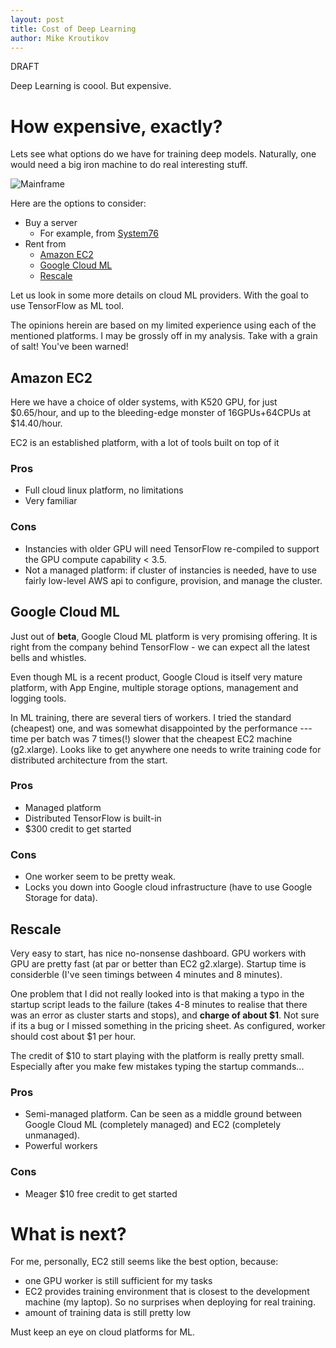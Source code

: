 ```yaml
---
layout: post
title: Cost of Deep Learning
author: Mike Kroutikov
---
```


DRAFT

Deep Learning is coool. But expensive.

# How expensive, exactly?

Lets see what options do we have for training deep models. Naturally, one would need a big iron machine to do real interesting stuff.

![Mainframe](https://commons.wikimedia.org/wiki/File:Front_Z9_2094.jpg#/media/File:Front_Z9_2094.jpg)

Here are the options to consider:

* Buy a server
    - For example, from [System76](https://system76.com/desktops/silverback)
* Rent from
    - [Amazon EC2](https://aws.amazon.com/ec2/instance-types/)
    - [Google Cloud ML](https://cloud.google.com/products/machine-learning/)
    - [Rescale](http://www.rescale.com/pricing/)

Let us look in some more details on cloud ML providers. With the goal to use TensorFlow as ML tool.

<red>The opinions herein are based on my limited experience using each of the mentioned platforms. I may be grossly off
in my analysis. Take with a grain of salt! You've been warned!</red>

## Amazon EC2
Here we have a choice of older systems, with K520 GPU, for just $0.65/hour, and up to the bleeding-edge monster of 16GPUs+64CPUs at $14.40/hour.

EC2 is an established platform, with a lot of tools built on top of it

### Pros

* Full cloud linux platform, no limitations
* Very familiar

### Cons

* Instancies with older GPU will need TensorFlow re-compiled to support the GPU compute capability < 3.5.
* Not a managed platform: if cluster of instancies is needed, have to use fairly low-level AWS api to configure, provision, and manage the cluster.

## Google Cloud ML
Just out of **beta**, Google Cloud ML platform is very promising offering. It is right from the company behind TensorFlow - we can expect all the latest bells and whistles.

Even though ML is a recent product, Google Cloud is itself very mature platform, with App Engine, multiple storage options, management and logging tools.

In ML training, there are several tiers of workers. I tried the standard (cheapest) one, and was somewhat disappointed by the performance --- time per batch was 7 times(!) slower that the cheapest EC2 machine (g2.xlarge). Looks like to get anywhere one needs to write training code for distributed architecture from the start.

### Pros

* Managed platform
* Distributed TensorFlow is built-in
* $300 credit to get started

### Cons

* One worker seem to be pretty weak. 
* Locks you down into Google cloud infrastructure (have to use Google Storage for data).

## Rescale
Very easy to start, has nice no-nonsense dashboard. GPU workers with GPU are pretty fast (at par or better than EC2 g2.xlarge). Startup time is considerble (I've seen timings between 4 minutes and 8 minutes). 

One problem that I did not really looked into is that making a typo in the startup script leads to the failure (takes 4-8 minutes to realise that there was an error as cluster starts and stops), and **charge of about $1**. Not sure if its a bug or I missed something in the pricing sheet. As configured, worker should cost about $1 per hour.

The credit of $10 to start playing with the platform is really pretty small. Especially after you make few mistakes typing
the startup commands...

### Pros

* Semi-managed platform. Can be seen as a middle ground between Google Cloud ML (completely managed) and EC2 (completely unmanaged).
* Powerful workers

### Cons

* Meager $10 free credit to get started

# What is next?

For me, personally, EC2 still seems like the best option, because:
* one GPU worker is still sufficient for my tasks
* EC2 provides training environment that is closest to the development machine (my laptop). So no surprises when deploying for real training.
* amount of training data is still pretty low

Must keep an eye on cloud platforms for ML.
